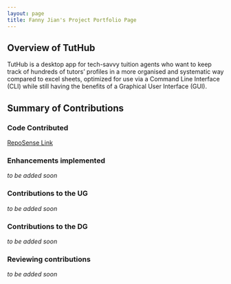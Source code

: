 ```yaml
---
layout: page
title: Fanny Jian's Project Portfolio Page
---
```

## Overview of TutHub
TutHub is a desktop app for tech-savvy tuition agents who want to keep track of hundreds of tutors’ profiles in a more organised and systematic way compared to excel sheets, optimized for use via a Command Line Interface (CLI) while still having the benefits of a Graphical User Interface (GUI).

## Summary of Contributions
### Code Contributed
[RepoSense Link](https://nus-cs2103-ay2223s1.github.io/tp-dashboard/?search=fannyjian&breakdown=true)

### Enhancements implemented
_to be added soon_

### Contributions to the UG
_to be added soon_

### Contributions to the DG
_to be added soon_

### Reviewing contributions
_to be added soon_
